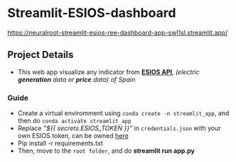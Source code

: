 # Streamlit-ESIOS-dashboard 
https://neuralroot-streamlit-esios-ree-dashboard-app-swl1sl.streamlit.app/

## **Project Details**

- This web app visualize any indicator from **[ESIOS API](https://www.esios.ree.es/es)**, *(electric **generation** data or **price** data) of Spain*

### **Guide**
- Create a virtual enviromment using `conda create -n streamlit_app`, and then do `conda activate streamlit_app`
- Replace *"${{ secrets.ESIOS_TOKEN }}"* in `credentials.json` with your own ESIOS token, can be owned [here](consultasios@ree.es)
- Pip install -r requirements.txt
- Then, move to the `root folder`, and do **streamlit run app.py**
